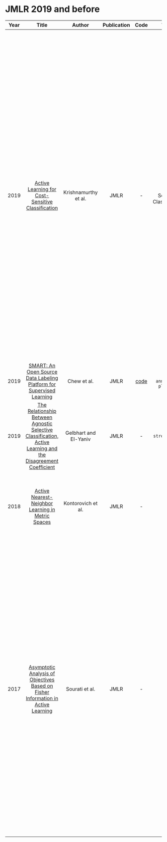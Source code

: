 # JMLR 2019 and before

| Year |                                                       Title                                                       |   Author    | Publication | Code | Tasks | Notes | Datasets| Notions |
|:----:|:-----------------------------------------------------------------------------------------------------------------:|:-----------:|:-----------:|:----:|:----:|:-----:|:-----:|:-----:|
| 2019 |                              [Active Learning for Cost-Sensitive Classification](https://www.jmlr.org/papers/volume20/17-681/17-681.pdf)                               | Krishnamurthy et al.  |    JMLR     |                         -                         |  Cost-Sensitive Classification    |  `Uncertainty`, `MLP`, `None`, `Tra`, `Hard`     |    ImageNet 20, Imagenet 40, RCV1-v2, POS, NER, NER-wiki  |   COAL assumes access to a set of regression functions, and, when processing an example x, it uses the functions with good past performance to compute the range of possible costs that each label might take. Naturally, COAL only queries labels with large cost range, akin to uncertainty-based approaches in active regres- sion (Castro et al., 2005), but furthermore, it only queries labels that could possibly have the smallest cost, avoiding the uncertain, but surely suboptimal labels. The key algorith- mic innovation is an efficient way to compute the cost range realized by good regressors.    |
| 2019 |                     [SMART: An Open Source Data Labeling Platform for Supervised Learning](https://www.jmlr.org/papers/volume20/18-859/18-859.pdf)                     |      Chew et al.      |    JMLR     | [code](https://rtiinternational.github.io/SMART/) |  `human annotation platform`    | [SMART](https://rtiinternational.github.io/SMART/)      |       |       |
| 2019 | [The Relationship Between Agnostic Selective Classification, Active Learning and the Disagreement Coefficient](https://www.jmlr.org/papers/volume20/17-147/17-147.pdf) | Gelbhart and El-Yaniv |    JMLR     |                         -                         |  `stream-based`    | `Disagreement Coefficient`,       |       |      ILESS. Active-ILESS is constructed to work in a stream-based AL model and its querying function is extremely conservative:  |
| 2018 |                              [Active Nearest-Neighbor Learning in Metric Spaces](https://www.jmlr.org/papers/volume18/16-499/16-499.pdf)                               |  Kontorovich et al.   |    JMLR     |                         -                         |  `Thory`    |`estimating the sample error`, `BNNs`, `None`, `Tra`, `Hard`       |       |   prove that the label complexity of MARMANN is significantly lower than that of any passive learner with similar error guarantees.    |
| 2017 |               [Asymptotic Analysis of Objectives Based on Fisher Information in Active Learning](https://www.jmlr.org/papers/volume18/15-104/15-104.pdf)               |    Sourati et al.     |    JMLR     |                         -                         |   `Thory`   |  `Fisher Information`     |       |  we attempt to fill this gap and provide a rigorous framework for analyzing existing FIR-based active learning methods. In particular, we show that FIR can be asymptotically viewed as an upper bound of the expected variance of the log-likelihood ratio. Additionally, our analysis suggests a unifying framework that not only enables us to make theoretical comparisons among the existing querying methods based on FIR, but also allows us to give insight into the development of new active learning approaches based on this objective.     |
